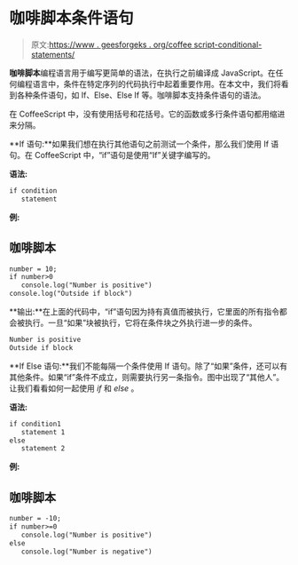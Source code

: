 # 咖啡脚本条件语句

> 原文:[https://www . geesforgeks . org/coffee script-conditional-statements/](https://www.geeksforgeeks.org/coffeescript-conditional-statements/)

**咖啡脚本**编程语言用于编写更简单的语法，在执行之前编译成 JavaScript。在任何编程语言中，条件在特定序列的代码执行中起着重要作用。在本文中，我们将看到各种条件语句，如 If、Else、Else If 等。咖啡脚本支持条件语句的语法。

在 CoffeeScript 中，没有使用括号和花括号。它的函数或多行条件语句都用缩进来分隔。

**If 语句:**如果我们想在执行其他语句之前测试一个条件，那么我们使用 If 语句。在 CoffeeScript 中，“if”语句是使用“If”关键字编写的。

**语法:**

```html
if condition
   statement
```

**例:**

## 咖啡脚本

```html
number = 10; 
if number>0       
   console.log("Number is positive") 
console.log("Outside if block")
```

**输出:**在上面的代码中，“if”语句因为持有真值而被执行，它里面的所有指令都会被执行。一旦“如果”块被执行，它将在条件块之外执行进一步的条件。

```html
Number is positive
Outside if block
```

**If Else 语句:**我们不能每隔一个条件使用 If 语句。除了“如果”条件，还可以有其他条件。如果“if”条件不成立，则需要执行另一条指令。图中出现了“其他人”。让我们看看如何一起使用 *if* 和 *else* 。

**语法:**

```html
if condition1
   statement 1
else 
   statement 2
```

**例:**

## 咖啡脚本

```html
number = -10; 
if number>=0       
   console.log("Number is positive")     
else       
   console.log("Number is negative")
```